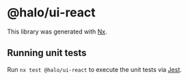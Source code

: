 # @halo/ui-react

This library was generated with [Nx](https://nx.dev).

## Running unit tests

Run `nx test @halo/ui-react` to execute the unit tests via [Jest](https://jestjs.io).
